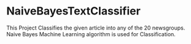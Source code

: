 # NaiveBayesTextClassifier
This Project Classifies the given article into any of the 20 newsgroups. Naive Bayes Machine Learning algorithm is used for Classification.
